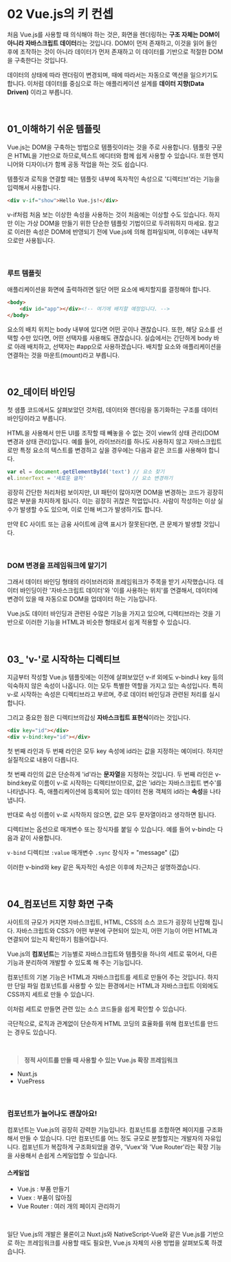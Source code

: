 # 02 Vue.js의 키 컨셉

처음 Vue.js를 사용할 때 의식해야 하는 것은, 화면을 렌더링하는 **구조 자체는 DOM이 아니라 자바스크립트 데이터**라는 것입니다. DOM이 먼저 존재하고, 이것을 읽어 들인 후에 조작하는 것이 아니라 데이터가 먼저 존재하고 이 데이터를 기반으로 적절한 DOM을 구축한다는 것입니다. 

데이터의 상태에 따라 렌더링이 변경되며, 때에 따라서는 자동으로 액션을 일으키기도 합니다. 이처럼 데이터를 중심으로 하는 애플리케이션 설계를 **데이터 지향(Data Driven)** 이라고 부릅니다. 

<br>

## 01_이해하기 쉬운 템플릿

Vue.js는 DOM을 구축하는 방법으로 템플릿이라는 것을 주로 사용합니다. 템플릿 구문은 HTML을 기반으로 하므로,텍스트 에디터와 함께 쉽게 사용할 수 있습니다. 또한 엔지니어와 디자이너가 함께 공동 작업을 하는 것도 쉽습니다. 

템플릿과 로직을 연결할 때는 템플릿 내부에 독자적인 속성으로 '디렉티브'라는 기능을 입력해서 사용합니다. 

```html
<div v-if="show">Hello Vue.js!</div>
```

v-if처럼 처음 보는 이상한 속성을 사용하는 것이 처음에는 이상할 수도 있습니다. 하지만 이는 가상 DOM을 만들기 위한 단순한 템플릿 기법이므로 두려워하지 마세요. 참고로 이러한 속성은 DOM에 반영되기 전에 Vue.js에 의해 컴파일되며, 이후에는 내부적으로만 사용됩니다. 

<br>

### 루트 템플릿

애플리케이션을 화면에 출력하려면 일단 어떤 요소에 배치할지를 결정해야 합니다. 

```html
<body>
    <div id="app"></div><!-- 여기에 배치할 예정입니다. -->
</body>
```

요소의 배치 위치는 body 내부에 있다면 어떤 곳이나 괜찮습니다. 또한, 해당 요소를 선택할 수만 있다면, 어떤 선택자를 사용해도 괜찮습니다. 실습에서는 간단하게 body 바로 아래 배치하고, 선택자는 #app으로 사용하겠습니다. 배치할 요소와 애플리케이션을 연결하는 것을 마운트(mount)라고 부릅니다. 

<br>

## 02_데이터 바인딩

첫 샘플 코드에서도 살펴보았던 것처럼, 데이터와 렌더링을 동기화하는 구조를 데이터 바인딩이라고 부릅니다. 

HTML을 사용해서 만든 UI를 조작할 때 빼놓을 수 없는 것이 view의 상태 관리(DOM 변경과 상태 관리)입니다. 예를 들어, 라이브러리를 하나도 사용하지 않고 자바스크립트로만 특정 요소의 텍스트를 변경하고 싶을 경우에는 다음과 같은 코드를 사용해야 합니다. 

```javascript
var el = document.getElementById('text') // 요소 찾기
el.innerText = '새로운 글자'				  // 요소 변경하기
```

굉장히 간단한 처리처럼 보이지만, UI 패턴이 많아지면 DOM을 변경하는 코드가 굉장히 많은 부분을 차지하게 됩니다. 이는 굉장히 귀찮은 작업입니다. 사람이 작성하는 이상 실수가 발생할 수도 있으며, 이로 인해 버그가 발생하기도 합니다. 

만약 EC 사이트 또는 금융 사이트에 금액 표시가 잘못된다면, 큰 문제가 발생할 것입니다. 

<br>

### DOM 변경을 프레임워크에 맡기기

그래서 데이터 바인딩 형태의 라이브러리와 프레임워크가 주목을 받기 시작했습니다. 데이터 바인딩이란 '자바스크립트 데이터'와 '이를 사용하는 위치'를 연결해서, 데이터에 변경이 있을 때 자동으로 DOM을 업데이터 하는 기능입니다. 

Vue.js도 데이터 바인딩과 관련된 수많은 기능을 가지고 있으며, 디렉티브라는 것을 기반으로 이러한 기능을 HTML과 비슷한 형태로서 쉽게 적용할 수 있습니다. 

<br>

## 03_ 'v-'로 시작하는 디렉티브

지금부터 작성할 Vue.js 템플릿에는 이전에 살펴보았던 v-if 외에도 v-bind나 key 등의 익숙하지 않은 속성이 나옵니다. 이는 모두 특별한 역할을 가지고 있는 속성입니다. 특히 v-로 시작하는 속성은 디렉티브라고 부르며, 주로 데이터 바인딩과 관련된 처리를 실시합니다. 

그리고 중요한 점은 디렉티브의갑싱 **자바스크립트 표현식**이라는 것입니다. 

```html
<div key="id"></div>
<div v-bind:key="id"></div>
```

첫 번째 라인과 두 번째 라인은 모두 key 속성에 id라는 값을 지정하는 예이비다. 하지만 실질적으로 내용이 다릅니다. 

첫 번째 라인의 값은 단순하게 'id'라는 **문자열**을 지정하는 것입니다. 
두 번째 라인은 v-bind:key로 이름이 v-로 시작하는 디렉티브이므로, 값은 'id라는 자바스크립트 변수'를 나타냅니다. 즉, 애플리케이션에 등록되어 있는 데이터 전용 객체의 id라는 **속성**을 나타냅니다. 

반대로 속성 이름이 v-로 시작하지 않으면, 값은 모두 문자열이라고 생각하면 됩니다. 

디렉티브는 옵션으로 매개변수 또는 장식자를 붙일 수 있습니다. 예를 들어 v-bind는 다음과 같이 사용합니다. 

`v-bind` 디렉티브  `:value` 매개변수  `.sync` 장식자  = "message" (값)

이러한 v-bind와 key 같은 독자적인 속성은 이후에 차근차근 설명하겠습니다. 

<br>

## 04_컴포넌트 지향 화면 구축

사이트의 규모가 커지면 자바스크립트, HTML, CSS의 소스 코드가 굉장히 난잡해 집니다. 자바스크립트와 CSS가 어떤 부분에 구현되어 있는지, 어떤 기능이 어떤 HTML과 연결되어 있는지 확인하기 힘들어집니다. 

Vue.js의 **컴포넌트**는 기능별로 자바스크립트와 템플릿을 하나의 세트로 묶어서, 다른 기능과 분리하여 개발할 수 있도록 해 주는 기능입니다. 

컴포넌트의 기본 기능은 HTML과 자바스크립트를 세트로 만들어 주는 것입니다. 하지만 단일 파일 컴포넌트를 사용할 수 있는 환경에서는 HTML과 자바스크립트 이외에도 CSS까지 세트로 만들 수 있습니다. 

이처럼 세트로 만들면 관련 있는 소스 코드들을 쉽게 확인할 수 있습니다. 

극단적으로, 로직과 관계없이 단순하게 HTML 코딩의 효율화를 위해 컴포넌트를 만드는 경우도 있습니다. 

<br>

> **정적 사이트를 만들 때 사용할 수 있는 Vue.js 확장 프레임워크**

+ Nuxt.js
+ VuePress

<br>

### 컴포넌트가 늘어나도 괜찮아요!

컴포넌트는 Vue.js의 굉장히 강력한 기능입니다. 컴포넌트를 조합하면 페이지를 구조화해서 만들 수 있습니다. 다만 컴포넌트를 어느 정도 규모로 분할할지는 개발자의 자유입니다. 컴포넌트가 복잡하게 구조화되었을 경우, 'Vuex'와 'Vue Router'라는 확장 기능을 사용해서 손쉽게 스케일업할 수 있습니다. 

#### 스케일업

+ Vue.js : 부품 만들기
+ Vuex : 부품이 많아짐
+ Vue Router : 여러 개의 페이지 관리하기

<br>

일단 Vue.js의 개발은 물론이고 Nuxt.js와 NativeScript-Vue와 같은 Vue.js를 기반으로 하는 프레임워크를 사용할 때도 필요한, Vue.js 자체의 사용 방법을 살펴보도록 하겠습니다. 
